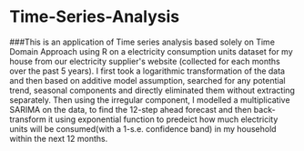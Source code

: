 # Time-Series-Analysis
###This is an application of Time series analysis based solely on Time Domain Approach using R on a electricity consumption units dataset for my house from our electricity supplier's website (collected for each months over the past 5 years). I first took a logarithmic transformation of the data and then based on additive model assumption, searched for any potential trend, seasonal components and directly eliminated them without extracting separately.
Then using the irregular component, I modelled a multiplicative SARIMA on the data, to find the 12-step ahead forecast and then back-transform it using exponential function to predeict how much electricity units will be consumed(with a 1-s.e. confidence band) in my household within the next 12 months.
